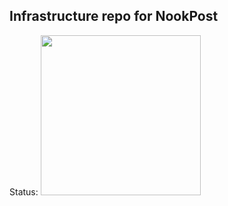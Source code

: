 ## Infrastructure repo for NookPost

Status:
<img width="256" src="https://argo.jkulzer.dev/api/badge?name=nookpost-backend">
